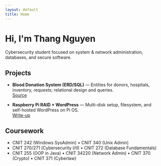 ```yaml
---
layout: default
title: Home
---
```




# Hi, I'm Thang Nguyen 

Cybersecurity student focused on system & network administration, databases, and secure software.

## Projects

- **Blood Donation System (ERD/SQL)** — Entities for donors, hospitals, inventory, requests; relational design and queries.  
  [Source](#) <!-- add link if you have it -->

- **Raspberry Pi RAID + WordPress** — Multi-disk setup, filesystem, and self-hosted WordPress on Pi OS.  
  [Write-up](#) <!-- add link to a repo or README write-up -->

## Coursework
- CNIT 242 (Windows SysAdmin) • CNIT 340 (Unix Admin)  
- CNIT 270/271 (Cybersecurity I/II) • CNIT 272 (Database Fundamentals)  
- CNIT 255 (OOP in Java) • CNIT 34220 (Network Admin) • CNIT 370 (Crypto) • CNIT 371 (Cyberlaw)
